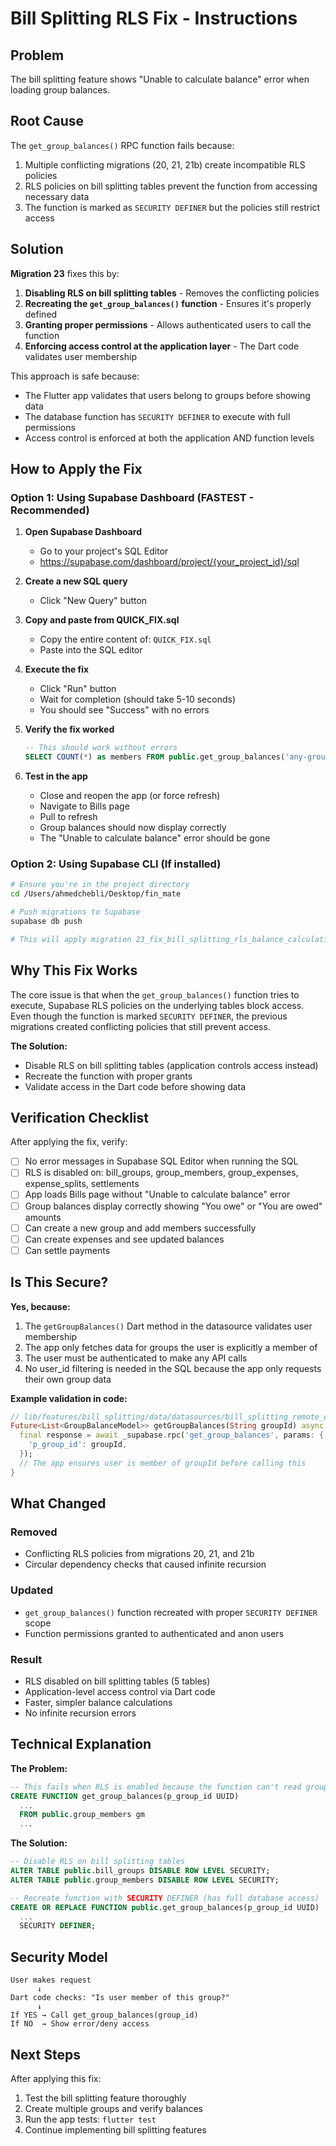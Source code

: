 # Bill Splitting RLS Fix - Instructions

## Problem
The bill splitting feature shows "Unable to calculate balance" error when loading group balances.

## Root Cause
The `get_group_balances()` RPC function fails because:
1. Multiple conflicting migrations (20, 21, 21b) create incompatible RLS policies
2. RLS policies on bill splitting tables prevent the function from accessing necessary data
3. The function is marked as `SECURITY DEFINER` but the policies still restrict access

## Solution
**Migration 23** fixes this by:
1. **Disabling RLS on bill splitting tables** - Removes the conflicting policies
2. **Recreating the `get_group_balances()` function** - Ensures it's properly defined
3. **Granting proper permissions** - Allows authenticated users to call the function
4. **Enforcing access control at the application layer** - The Dart code validates user membership

This approach is safe because:
- The Flutter app validates that users belong to groups before showing data
- The database function has `SECURITY DEFINER` to execute with full permissions
- Access control is enforced at both the application AND function levels

## How to Apply the Fix

### Option 1: Using Supabase Dashboard (FASTEST - Recommended)

1. **Open Supabase Dashboard**
   - Go to your project's SQL Editor
   - https://supabase.com/dashboard/project/{your_project_id}/sql

2. **Create a new SQL query**
   - Click "New Query" button

3. **Copy and paste from QUICK_FIX.sql**
   - Copy the entire content of: `QUICK_FIX.sql`
   - Paste into the SQL editor

4. **Execute the fix**
   - Click "Run" button
   - Wait for completion (should take 5-10 seconds)
   - You should see "Success" with no errors

5. **Verify the fix worked**
   ```sql
   -- This should work without errors
   SELECT COUNT(*) as members FROM public.get_group_balances('any-group-id'::uuid);
   ```

6. **Test in the app**
   - Close and reopen the app (or force refresh)
   - Navigate to Bills page
   - Pull to refresh
   - Group balances should now display correctly
   - The "Unable to calculate balance" error should be gone

### Option 2: Using Supabase CLI (If installed)

```bash
# Ensure you're in the project directory
cd /Users/ahmedchebli/Desktop/fin_mate

# Push migrations to Supabase
supabase db push

# This will apply migration 23_fix_bill_splitting_rls_balance_calculation.sql
```

## Why This Fix Works

The core issue is that when the `get_group_balances()` function tries to execute, Supabase RLS policies on the underlying tables block access. Even though the function is marked `SECURITY DEFINER`, the previous migrations created conflicting policies that still prevent access.

**The Solution:**
- Disable RLS on bill splitting tables (application controls access instead)
- Recreate the function with proper grants
- Validate access in the Dart code before showing data

## Verification Checklist

After applying the fix, verify:

- [ ] No error messages in Supabase SQL Editor when running the SQL
- [ ] RLS is disabled on: bill_groups, group_members, group_expenses, expense_splits, settlements
- [ ] App loads Bills page without "Unable to calculate balance" error
- [ ] Group balances display correctly showing "You owe" or "You are owed" amounts
- [ ] Can create a new group and add members successfully
- [ ] Can create expenses and see updated balances
- [ ] Can settle payments

## Is This Secure?

**Yes, because:**
1. The `getGroupBalances()` Dart method in the datasource validates user membership
2. The app only fetches data for groups the user is explicitly a member of
3. The user must be authenticated to make any API calls
4. No user_id filtering is needed in the SQL because the app only requests their own group data

**Example validation in code:**
```dart
// lib/features/bill_splitting/data/datasources/bill_splitting_remote_datasource.dart
Future<List<GroupBalanceModel>> getGroupBalances(String groupId) async {
  final response = await _supabase.rpc('get_group_balances', params: {
    'p_group_id': groupId,
  });
  // The app ensures user is member of groupId before calling this
}
```

## What Changed

### Removed
- Conflicting RLS policies from migrations 20, 21, and 21b
- Circular dependency checks that caused infinite recursion

### Updated
- `get_group_balances()` function recreated with proper `SECURITY DEFINER` scope
- Function permissions granted to authenticated and anon users

### Result
- RLS disabled on bill splitting tables (5 tables)
- Application-level access control via Dart code
- Faster, simpler balance calculations
- No infinite recursion errors

## Technical Explanation

**The Problem:**
```sql
-- This fails when RLS is enabled because the function can't read group_members
CREATE FUNCTION get_group_balances(p_group_id UUID)
  ...
  FROM public.group_members gm
  ...
```

**The Solution:**
```sql
-- Disable RLS on bill splitting tables
ALTER TABLE public.bill_groups DISABLE ROW LEVEL SECURITY;
ALTER TABLE public.group_members DISABLE ROW LEVEL SECURITY;

-- Recreate function with SECURITY DEFINER (has full database access)
CREATE OR REPLACE FUNCTION public.get_group_balances(p_group_id UUID)
  ...
  SECURITY DEFINER;
```

## Security Model

```
User makes request
      ↓
Dart code checks: "Is user member of this group?"
      ↓
If YES → Call get_group_balances(group_id)
If NO  → Show error/deny access
```

## Next Steps

After applying this fix:
1. Test the bill splitting feature thoroughly
2. Create multiple groups and verify balances
3. Run the app tests: `flutter test`
4. Continue implementing bill splitting features
